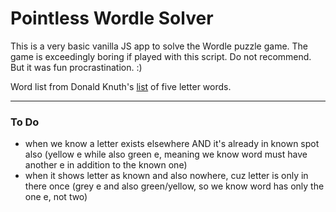 # Pointless Wordle Solver

This is a very basic vanilla JS app to solve the Wordle puzzle game. The game is exceedingly boring if played with this script. Do not recommend. But it was fun procrastination. :) 

Word list from Donald Knuth's [list](https://charlesreid1.com/wiki/Five_Letter_Words) of five letter words.

---

### To Do

- when we know a letter exists elsewhere AND it's already in known spot also (yellow e while also green e, meaning we know word must have another e in addition to the known one)
- when it shows letter as known and also nowhere, cuz letter is only in there once (grey e and also green/yellow, so we know word has only the one e, not two)
